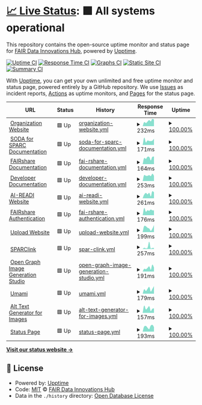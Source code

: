 # [📈 Live Status](https://status.fairdataihub.org): <!--live status--> **🟩 All systems operational**

This repository contains the open-source uptime monitor and status page for [FAIR Data Innovations Hub](https://fairdataihub.org), powered by [Upptime](https://github.com/upptime/upptime).

[![Uptime CI](https://github.com/fairdataihub/uptime/workflows/Uptime%20CI/badge.svg)](https://github.com/fairdataihub/uptime/actions?query=workflow%3A%22Uptime+CI%22)
[![Response Time CI](https://github.com/fairdataihub/uptime/workflows/Response%20Time%20CI/badge.svg)](https://github.com/fairdataihub/uptime/actions?query=workflow%3A%22Response+Time+CI%22)
[![Graphs CI](https://github.com/fairdataihub/uptime/workflows/Graphs%20CI/badge.svg)](https://github.com/fairdataihub/uptime/actions?query=workflow%3A%22Graphs+CI%22)
[![Static Site CI](https://github.com/fairdataihub/uptime/workflows/Static%20Site%20CI/badge.svg)](https://github.com/fairdataihub/uptime/actions?query=workflow%3A%22Static+Site+CI%22)
[![Summary CI](https://github.com/fairdataihub/uptime/workflows/Summary%20CI/badge.svg)](https://github.com/fairdataihub/uptime/actions?query=workflow%3A%22Summary+CI%22)

With [Upptime](https://upptime.js.org), you can get your own unlimited and free uptime monitor and status page, powered entirely by a GitHub repository. We use [Issues](https://github.com/fairdataihub/uptime/issues) as incident reports, [Actions](https://github.com/fairdataihub/uptime/actions) as uptime monitors, and [Pages](https://status.fairdataihub.org) for the status page.

<!--start: status pages-->
<!-- This summary is generated by Upptime (https://github.com/upptime/upptime) -->
<!-- Do not edit this manually, your changes will be overwritten -->
<!-- prettier-ignore -->
| URL | Status | History | Response Time | Uptime |
| --- | ------ | ------- | ------------- | ------ |
| <img alt="" src="https://icons.duckduckgo.com/ip3/fairdataihub.org.ico" height="13"> [Organization Website](https://fairdataihub.org) | 🟩 Up | [organization-website.yml](https://github.com/fairdataihub/uptime/commits/HEAD/history/organization-website.yml) | <details><summary><img alt="Response time graph" src="./graphs/organization-website/response-time-week.png" height="20"> 232ms</summary><br><a href="https://status.fairdataihub.org/history/organization-website"><img alt="Response time 203" src="https://img.shields.io/endpoint?url=https%3A%2F%2Fraw.githubusercontent.com%2Ffairdataihub%2Fuptime%2FHEAD%2Fapi%2Forganization-website%2Fresponse-time.json"></a><br><a href="https://status.fairdataihub.org/history/organization-website"><img alt="24-hour response time 131" src="https://img.shields.io/endpoint?url=https%3A%2F%2Fraw.githubusercontent.com%2Ffairdataihub%2Fuptime%2FHEAD%2Fapi%2Forganization-website%2Fresponse-time-day.json"></a><br><a href="https://status.fairdataihub.org/history/organization-website"><img alt="7-day response time 232" src="https://img.shields.io/endpoint?url=https%3A%2F%2Fraw.githubusercontent.com%2Ffairdataihub%2Fuptime%2FHEAD%2Fapi%2Forganization-website%2Fresponse-time-week.json"></a><br><a href="https://status.fairdataihub.org/history/organization-website"><img alt="30-day response time 220" src="https://img.shields.io/endpoint?url=https%3A%2F%2Fraw.githubusercontent.com%2Ffairdataihub%2Fuptime%2FHEAD%2Fapi%2Forganization-website%2Fresponse-time-month.json"></a><br><a href="https://status.fairdataihub.org/history/organization-website"><img alt="1-year response time 203" src="https://img.shields.io/endpoint?url=https%3A%2F%2Fraw.githubusercontent.com%2Ffairdataihub%2Fuptime%2FHEAD%2Fapi%2Forganization-website%2Fresponse-time-year.json"></a></details> | <details><summary><a href="https://status.fairdataihub.org/history/organization-website">100.00%</a></summary><a href="https://status.fairdataihub.org/history/organization-website"><img alt="All-time uptime 100.00%" src="https://img.shields.io/endpoint?url=https%3A%2F%2Fraw.githubusercontent.com%2Ffairdataihub%2Fuptime%2FHEAD%2Fapi%2Forganization-website%2Fuptime.json"></a><br><a href="https://status.fairdataihub.org/history/organization-website"><img alt="24-hour uptime 100.00%" src="https://img.shields.io/endpoint?url=https%3A%2F%2Fraw.githubusercontent.com%2Ffairdataihub%2Fuptime%2FHEAD%2Fapi%2Forganization-website%2Fuptime-day.json"></a><br><a href="https://status.fairdataihub.org/history/organization-website"><img alt="7-day uptime 100.00%" src="https://img.shields.io/endpoint?url=https%3A%2F%2Fraw.githubusercontent.com%2Ffairdataihub%2Fuptime%2FHEAD%2Fapi%2Forganization-website%2Fuptime-week.json"></a><br><a href="https://status.fairdataihub.org/history/organization-website"><img alt="30-day uptime 100.00%" src="https://img.shields.io/endpoint?url=https%3A%2F%2Fraw.githubusercontent.com%2Ffairdataihub%2Fuptime%2FHEAD%2Fapi%2Forganization-website%2Fuptime-month.json"></a><br><a href="https://status.fairdataihub.org/history/organization-website"><img alt="1-year uptime 100.00%" src="https://img.shields.io/endpoint?url=https%3A%2F%2Fraw.githubusercontent.com%2Ffairdataihub%2Fuptime%2FHEAD%2Fapi%2Forganization-website%2Fuptime-year.json"></a></details>
| <img alt="" src="https://icons.duckduckgo.com/ip3/docs.sodaforsparc.io.ico" height="13"> [SODA for SPARC Documentation](https://docs.sodaforsparc.io) | 🟩 Up | [soda-for-sparc-documentation.yml](https://github.com/fairdataihub/uptime/commits/HEAD/history/soda-for-sparc-documentation.yml) | <details><summary><img alt="Response time graph" src="./graphs/soda-for-sparc-documentation/response-time-week.png" height="20"> 171ms</summary><br><a href="https://status.fairdataihub.org/history/soda-for-sparc-documentation"><img alt="Response time 148" src="https://img.shields.io/endpoint?url=https%3A%2F%2Fraw.githubusercontent.com%2Ffairdataihub%2Fuptime%2FHEAD%2Fapi%2Fsoda-for-sparc-documentation%2Fresponse-time.json"></a><br><a href="https://status.fairdataihub.org/history/soda-for-sparc-documentation"><img alt="24-hour response time 208" src="https://img.shields.io/endpoint?url=https%3A%2F%2Fraw.githubusercontent.com%2Ffairdataihub%2Fuptime%2FHEAD%2Fapi%2Fsoda-for-sparc-documentation%2Fresponse-time-day.json"></a><br><a href="https://status.fairdataihub.org/history/soda-for-sparc-documentation"><img alt="7-day response time 171" src="https://img.shields.io/endpoint?url=https%3A%2F%2Fraw.githubusercontent.com%2Ffairdataihub%2Fuptime%2FHEAD%2Fapi%2Fsoda-for-sparc-documentation%2Fresponse-time-week.json"></a><br><a href="https://status.fairdataihub.org/history/soda-for-sparc-documentation"><img alt="30-day response time 159" src="https://img.shields.io/endpoint?url=https%3A%2F%2Fraw.githubusercontent.com%2Ffairdataihub%2Fuptime%2FHEAD%2Fapi%2Fsoda-for-sparc-documentation%2Fresponse-time-month.json"></a><br><a href="https://status.fairdataihub.org/history/soda-for-sparc-documentation"><img alt="1-year response time 148" src="https://img.shields.io/endpoint?url=https%3A%2F%2Fraw.githubusercontent.com%2Ffairdataihub%2Fuptime%2FHEAD%2Fapi%2Fsoda-for-sparc-documentation%2Fresponse-time-year.json"></a></details> | <details><summary><a href="https://status.fairdataihub.org/history/soda-for-sparc-documentation">100.00%</a></summary><a href="https://status.fairdataihub.org/history/soda-for-sparc-documentation"><img alt="All-time uptime 99.86%" src="https://img.shields.io/endpoint?url=https%3A%2F%2Fraw.githubusercontent.com%2Ffairdataihub%2Fuptime%2FHEAD%2Fapi%2Fsoda-for-sparc-documentation%2Fuptime.json"></a><br><a href="https://status.fairdataihub.org/history/soda-for-sparc-documentation"><img alt="24-hour uptime 100.00%" src="https://img.shields.io/endpoint?url=https%3A%2F%2Fraw.githubusercontent.com%2Ffairdataihub%2Fuptime%2FHEAD%2Fapi%2Fsoda-for-sparc-documentation%2Fuptime-day.json"></a><br><a href="https://status.fairdataihub.org/history/soda-for-sparc-documentation"><img alt="7-day uptime 100.00%" src="https://img.shields.io/endpoint?url=https%3A%2F%2Fraw.githubusercontent.com%2Ffairdataihub%2Fuptime%2FHEAD%2Fapi%2Fsoda-for-sparc-documentation%2Fuptime-week.json"></a><br><a href="https://status.fairdataihub.org/history/soda-for-sparc-documentation"><img alt="30-day uptime 100.00%" src="https://img.shields.io/endpoint?url=https%3A%2F%2Fraw.githubusercontent.com%2Ffairdataihub%2Fuptime%2FHEAD%2Fapi%2Fsoda-for-sparc-documentation%2Fuptime-month.json"></a><br><a href="https://status.fairdataihub.org/history/soda-for-sparc-documentation"><img alt="1-year uptime 99.86%" src="https://img.shields.io/endpoint?url=https%3A%2F%2Fraw.githubusercontent.com%2Ffairdataihub%2Fuptime%2FHEAD%2Fapi%2Fsoda-for-sparc-documentation%2Fuptime-year.json"></a></details>
| <img alt="" src="https://icons.duckduckgo.com/ip3/docs.fairshareapp.io.ico" height="13"> [FAIRshare Documentation](https://docs.fairshareapp.io) | 🟩 Up | [fai-rshare-documentation.yml](https://github.com/fairdataihub/uptime/commits/HEAD/history/fai-rshare-documentation.yml) | <details><summary><img alt="Response time graph" src="./graphs/fai-rshare-documentation/response-time-week.png" height="20"> 164ms</summary><br><a href="https://status.fairdataihub.org/history/fai-rshare-documentation"><img alt="Response time 172" src="https://img.shields.io/endpoint?url=https%3A%2F%2Fraw.githubusercontent.com%2Ffairdataihub%2Fuptime%2FHEAD%2Fapi%2Ffai-rshare-documentation%2Fresponse-time.json"></a><br><a href="https://status.fairdataihub.org/history/fai-rshare-documentation"><img alt="24-hour response time 142" src="https://img.shields.io/endpoint?url=https%3A%2F%2Fraw.githubusercontent.com%2Ffairdataihub%2Fuptime%2FHEAD%2Fapi%2Ffai-rshare-documentation%2Fresponse-time-day.json"></a><br><a href="https://status.fairdataihub.org/history/fai-rshare-documentation"><img alt="7-day response time 164" src="https://img.shields.io/endpoint?url=https%3A%2F%2Fraw.githubusercontent.com%2Ffairdataihub%2Fuptime%2FHEAD%2Fapi%2Ffai-rshare-documentation%2Fresponse-time-week.json"></a><br><a href="https://status.fairdataihub.org/history/fai-rshare-documentation"><img alt="30-day response time 184" src="https://img.shields.io/endpoint?url=https%3A%2F%2Fraw.githubusercontent.com%2Ffairdataihub%2Fuptime%2FHEAD%2Fapi%2Ffai-rshare-documentation%2Fresponse-time-month.json"></a><br><a href="https://status.fairdataihub.org/history/fai-rshare-documentation"><img alt="1-year response time 172" src="https://img.shields.io/endpoint?url=https%3A%2F%2Fraw.githubusercontent.com%2Ffairdataihub%2Fuptime%2FHEAD%2Fapi%2Ffai-rshare-documentation%2Fresponse-time-year.json"></a></details> | <details><summary><a href="https://status.fairdataihub.org/history/fai-rshare-documentation">100.00%</a></summary><a href="https://status.fairdataihub.org/history/fai-rshare-documentation"><img alt="All-time uptime 100.00%" src="https://img.shields.io/endpoint?url=https%3A%2F%2Fraw.githubusercontent.com%2Ffairdataihub%2Fuptime%2FHEAD%2Fapi%2Ffai-rshare-documentation%2Fuptime.json"></a><br><a href="https://status.fairdataihub.org/history/fai-rshare-documentation"><img alt="24-hour uptime 100.00%" src="https://img.shields.io/endpoint?url=https%3A%2F%2Fraw.githubusercontent.com%2Ffairdataihub%2Fuptime%2FHEAD%2Fapi%2Ffai-rshare-documentation%2Fuptime-day.json"></a><br><a href="https://status.fairdataihub.org/history/fai-rshare-documentation"><img alt="7-day uptime 100.00%" src="https://img.shields.io/endpoint?url=https%3A%2F%2Fraw.githubusercontent.com%2Ffairdataihub%2Fuptime%2FHEAD%2Fapi%2Ffai-rshare-documentation%2Fuptime-week.json"></a><br><a href="https://status.fairdataihub.org/history/fai-rshare-documentation"><img alt="30-day uptime 100.00%" src="https://img.shields.io/endpoint?url=https%3A%2F%2Fraw.githubusercontent.com%2Ffairdataihub%2Fuptime%2FHEAD%2Fapi%2Ffai-rshare-documentation%2Fuptime-month.json"></a><br><a href="https://status.fairdataihub.org/history/fai-rshare-documentation"><img alt="1-year uptime 100.00%" src="https://img.shields.io/endpoint?url=https%3A%2F%2Fraw.githubusercontent.com%2Ffairdataihub%2Fuptime%2FHEAD%2Fapi%2Ffai-rshare-documentation%2Fuptime-year.json"></a></details>
| <img alt="" src="https://icons.duckduckgo.com/ip3/dev.fairdataihub.org.ico" height="13"> [Developer Documentation](https://dev.fairdataihub.org) | 🟩 Up | [developer-documentation.yml](https://github.com/fairdataihub/uptime/commits/HEAD/history/developer-documentation.yml) | <details><summary><img alt="Response time graph" src="./graphs/developer-documentation/response-time-week.png" height="20"> 253ms</summary><br><a href="https://status.fairdataihub.org/history/developer-documentation"><img alt="Response time 207" src="https://img.shields.io/endpoint?url=https%3A%2F%2Fraw.githubusercontent.com%2Ffairdataihub%2Fuptime%2FHEAD%2Fapi%2Fdeveloper-documentation%2Fresponse-time.json"></a><br><a href="https://status.fairdataihub.org/history/developer-documentation"><img alt="24-hour response time 226" src="https://img.shields.io/endpoint?url=https%3A%2F%2Fraw.githubusercontent.com%2Ffairdataihub%2Fuptime%2FHEAD%2Fapi%2Fdeveloper-documentation%2Fresponse-time-day.json"></a><br><a href="https://status.fairdataihub.org/history/developer-documentation"><img alt="7-day response time 253" src="https://img.shields.io/endpoint?url=https%3A%2F%2Fraw.githubusercontent.com%2Ffairdataihub%2Fuptime%2FHEAD%2Fapi%2Fdeveloper-documentation%2Fresponse-time-week.json"></a><br><a href="https://status.fairdataihub.org/history/developer-documentation"><img alt="30-day response time 223" src="https://img.shields.io/endpoint?url=https%3A%2F%2Fraw.githubusercontent.com%2Ffairdataihub%2Fuptime%2FHEAD%2Fapi%2Fdeveloper-documentation%2Fresponse-time-month.json"></a><br><a href="https://status.fairdataihub.org/history/developer-documentation"><img alt="1-year response time 207" src="https://img.shields.io/endpoint?url=https%3A%2F%2Fraw.githubusercontent.com%2Ffairdataihub%2Fuptime%2FHEAD%2Fapi%2Fdeveloper-documentation%2Fresponse-time-year.json"></a></details> | <details><summary><a href="https://status.fairdataihub.org/history/developer-documentation">100.00%</a></summary><a href="https://status.fairdataihub.org/history/developer-documentation"><img alt="All-time uptime 100.00%" src="https://img.shields.io/endpoint?url=https%3A%2F%2Fraw.githubusercontent.com%2Ffairdataihub%2Fuptime%2FHEAD%2Fapi%2Fdeveloper-documentation%2Fuptime.json"></a><br><a href="https://status.fairdataihub.org/history/developer-documentation"><img alt="24-hour uptime 100.00%" src="https://img.shields.io/endpoint?url=https%3A%2F%2Fraw.githubusercontent.com%2Ffairdataihub%2Fuptime%2FHEAD%2Fapi%2Fdeveloper-documentation%2Fuptime-day.json"></a><br><a href="https://status.fairdataihub.org/history/developer-documentation"><img alt="7-day uptime 100.00%" src="https://img.shields.io/endpoint?url=https%3A%2F%2Fraw.githubusercontent.com%2Ffairdataihub%2Fuptime%2FHEAD%2Fapi%2Fdeveloper-documentation%2Fuptime-week.json"></a><br><a href="https://status.fairdataihub.org/history/developer-documentation"><img alt="30-day uptime 100.00%" src="https://img.shields.io/endpoint?url=https%3A%2F%2Fraw.githubusercontent.com%2Ffairdataihub%2Fuptime%2FHEAD%2Fapi%2Fdeveloper-documentation%2Fuptime-month.json"></a><br><a href="https://status.fairdataihub.org/history/developer-documentation"><img alt="1-year uptime 100.00%" src="https://img.shields.io/endpoint?url=https%3A%2F%2Fraw.githubusercontent.com%2Ffairdataihub%2Fuptime%2FHEAD%2Fapi%2Fdeveloper-documentation%2Fuptime-year.json"></a></details>
| <img alt="" src="https://icons.duckduckgo.com/ip3/aireadi.org.ico" height="13"> [AI-READI Website](https://aireadi.org) | 🟩 Up | [ai-readi-website.yml](https://github.com/fairdataihub/uptime/commits/HEAD/history/ai-readi-website.yml) | <details><summary><img alt="Response time graph" src="./graphs/ai-readi-website/response-time-week.png" height="20"> 261ms</summary><br><a href="https://status.fairdataihub.org/history/ai-readi-website"><img alt="Response time 245" src="https://img.shields.io/endpoint?url=https%3A%2F%2Fraw.githubusercontent.com%2Ffairdataihub%2Fuptime%2FHEAD%2Fapi%2Fai-readi-website%2Fresponse-time.json"></a><br><a href="https://status.fairdataihub.org/history/ai-readi-website"><img alt="24-hour response time 273" src="https://img.shields.io/endpoint?url=https%3A%2F%2Fraw.githubusercontent.com%2Ffairdataihub%2Fuptime%2FHEAD%2Fapi%2Fai-readi-website%2Fresponse-time-day.json"></a><br><a href="https://status.fairdataihub.org/history/ai-readi-website"><img alt="7-day response time 261" src="https://img.shields.io/endpoint?url=https%3A%2F%2Fraw.githubusercontent.com%2Ffairdataihub%2Fuptime%2FHEAD%2Fapi%2Fai-readi-website%2Fresponse-time-week.json"></a><br><a href="https://status.fairdataihub.org/history/ai-readi-website"><img alt="30-day response time 245" src="https://img.shields.io/endpoint?url=https%3A%2F%2Fraw.githubusercontent.com%2Ffairdataihub%2Fuptime%2FHEAD%2Fapi%2Fai-readi-website%2Fresponse-time-month.json"></a><br><a href="https://status.fairdataihub.org/history/ai-readi-website"><img alt="1-year response time 245" src="https://img.shields.io/endpoint?url=https%3A%2F%2Fraw.githubusercontent.com%2Ffairdataihub%2Fuptime%2FHEAD%2Fapi%2Fai-readi-website%2Fresponse-time-year.json"></a></details> | <details><summary><a href="https://status.fairdataihub.org/history/ai-readi-website">100.00%</a></summary><a href="https://status.fairdataihub.org/history/ai-readi-website"><img alt="All-time uptime 100.00%" src="https://img.shields.io/endpoint?url=https%3A%2F%2Fraw.githubusercontent.com%2Ffairdataihub%2Fuptime%2FHEAD%2Fapi%2Fai-readi-website%2Fuptime.json"></a><br><a href="https://status.fairdataihub.org/history/ai-readi-website"><img alt="24-hour uptime 100.00%" src="https://img.shields.io/endpoint?url=https%3A%2F%2Fraw.githubusercontent.com%2Ffairdataihub%2Fuptime%2FHEAD%2Fapi%2Fai-readi-website%2Fuptime-day.json"></a><br><a href="https://status.fairdataihub.org/history/ai-readi-website"><img alt="7-day uptime 100.00%" src="https://img.shields.io/endpoint?url=https%3A%2F%2Fraw.githubusercontent.com%2Ffairdataihub%2Fuptime%2FHEAD%2Fapi%2Fai-readi-website%2Fuptime-week.json"></a><br><a href="https://status.fairdataihub.org/history/ai-readi-website"><img alt="30-day uptime 100.00%" src="https://img.shields.io/endpoint?url=https%3A%2F%2Fraw.githubusercontent.com%2Ffairdataihub%2Fuptime%2FHEAD%2Fapi%2Fai-readi-website%2Fuptime-month.json"></a><br><a href="https://status.fairdataihub.org/history/ai-readi-website"><img alt="1-year uptime 100.00%" src="https://img.shields.io/endpoint?url=https%3A%2F%2Fraw.githubusercontent.com%2Ffairdataihub%2Fuptime%2FHEAD%2Fapi%2Fai-readi-website%2Fuptime-year.json"></a></details>
| <img alt="" src="https://icons.duckduckgo.com/ip3/auth.fairshareapp.io.ico" height="13"> [FAIRshare Authentication](https://auth.fairshareapp.io) | 🟩 Up | [fai-rshare-authentication.yml](https://github.com/fairdataihub/uptime/commits/HEAD/history/fai-rshare-authentication.yml) | <details><summary><img alt="Response time graph" src="./graphs/fai-rshare-authentication/response-time-week.png" height="20"> 176ms</summary><br><a href="https://status.fairdataihub.org/history/fai-rshare-authentication"><img alt="Response time 176" src="https://img.shields.io/endpoint?url=https%3A%2F%2Fraw.githubusercontent.com%2Ffairdataihub%2Fuptime%2FHEAD%2Fapi%2Ffai-rshare-authentication%2Fresponse-time.json"></a><br><a href="https://status.fairdataihub.org/history/fai-rshare-authentication"><img alt="24-hour response time 141" src="https://img.shields.io/endpoint?url=https%3A%2F%2Fraw.githubusercontent.com%2Ffairdataihub%2Fuptime%2FHEAD%2Fapi%2Ffai-rshare-authentication%2Fresponse-time-day.json"></a><br><a href="https://status.fairdataihub.org/history/fai-rshare-authentication"><img alt="7-day response time 176" src="https://img.shields.io/endpoint?url=https%3A%2F%2Fraw.githubusercontent.com%2Ffairdataihub%2Fuptime%2FHEAD%2Fapi%2Ffai-rshare-authentication%2Fresponse-time-week.json"></a><br><a href="https://status.fairdataihub.org/history/fai-rshare-authentication"><img alt="30-day response time 161" src="https://img.shields.io/endpoint?url=https%3A%2F%2Fraw.githubusercontent.com%2Ffairdataihub%2Fuptime%2FHEAD%2Fapi%2Ffai-rshare-authentication%2Fresponse-time-month.json"></a><br><a href="https://status.fairdataihub.org/history/fai-rshare-authentication"><img alt="1-year response time 176" src="https://img.shields.io/endpoint?url=https%3A%2F%2Fraw.githubusercontent.com%2Ffairdataihub%2Fuptime%2FHEAD%2Fapi%2Ffai-rshare-authentication%2Fresponse-time-year.json"></a></details> | <details><summary><a href="https://status.fairdataihub.org/history/fai-rshare-authentication">100.00%</a></summary><a href="https://status.fairdataihub.org/history/fai-rshare-authentication"><img alt="All-time uptime 100.00%" src="https://img.shields.io/endpoint?url=https%3A%2F%2Fraw.githubusercontent.com%2Ffairdataihub%2Fuptime%2FHEAD%2Fapi%2Ffai-rshare-authentication%2Fuptime.json"></a><br><a href="https://status.fairdataihub.org/history/fai-rshare-authentication"><img alt="24-hour uptime 100.00%" src="https://img.shields.io/endpoint?url=https%3A%2F%2Fraw.githubusercontent.com%2Ffairdataihub%2Fuptime%2FHEAD%2Fapi%2Ffai-rshare-authentication%2Fuptime-day.json"></a><br><a href="https://status.fairdataihub.org/history/fai-rshare-authentication"><img alt="7-day uptime 100.00%" src="https://img.shields.io/endpoint?url=https%3A%2F%2Fraw.githubusercontent.com%2Ffairdataihub%2Fuptime%2FHEAD%2Fapi%2Ffai-rshare-authentication%2Fuptime-week.json"></a><br><a href="https://status.fairdataihub.org/history/fai-rshare-authentication"><img alt="30-day uptime 100.00%" src="https://img.shields.io/endpoint?url=https%3A%2F%2Fraw.githubusercontent.com%2Ffairdataihub%2Fuptime%2FHEAD%2Fapi%2Ffai-rshare-authentication%2Fuptime-month.json"></a><br><a href="https://status.fairdataihub.org/history/fai-rshare-authentication"><img alt="1-year uptime 100.00%" src="https://img.shields.io/endpoint?url=https%3A%2F%2Fraw.githubusercontent.com%2Ffairdataihub%2Fuptime%2FHEAD%2Fapi%2Ffai-rshare-authentication%2Fuptime-year.json"></a></details>
| <img alt="" src="https://icons.duckduckgo.com/ip3/upload.fairdataihub.org.ico" height="13"> [Upload Website](https://upload.fairdataihub.org) | 🟩 Up | [upload-website.yml](https://github.com/fairdataihub/uptime/commits/HEAD/history/upload-website.yml) | <details><summary><img alt="Response time graph" src="./graphs/upload-website/response-time-week.png" height="20"> 199ms</summary><br><a href="https://status.fairdataihub.org/history/upload-website"><img alt="Response time 188" src="https://img.shields.io/endpoint?url=https%3A%2F%2Fraw.githubusercontent.com%2Ffairdataihub%2Fuptime%2FHEAD%2Fapi%2Fupload-website%2Fresponse-time.json"></a><br><a href="https://status.fairdataihub.org/history/upload-website"><img alt="24-hour response time 247" src="https://img.shields.io/endpoint?url=https%3A%2F%2Fraw.githubusercontent.com%2Ffairdataihub%2Fuptime%2FHEAD%2Fapi%2Fupload-website%2Fresponse-time-day.json"></a><br><a href="https://status.fairdataihub.org/history/upload-website"><img alt="7-day response time 199" src="https://img.shields.io/endpoint?url=https%3A%2F%2Fraw.githubusercontent.com%2Ffairdataihub%2Fuptime%2FHEAD%2Fapi%2Fupload-website%2Fresponse-time-week.json"></a><br><a href="https://status.fairdataihub.org/history/upload-website"><img alt="30-day response time 196" src="https://img.shields.io/endpoint?url=https%3A%2F%2Fraw.githubusercontent.com%2Ffairdataihub%2Fuptime%2FHEAD%2Fapi%2Fupload-website%2Fresponse-time-month.json"></a><br><a href="https://status.fairdataihub.org/history/upload-website"><img alt="1-year response time 188" src="https://img.shields.io/endpoint?url=https%3A%2F%2Fraw.githubusercontent.com%2Ffairdataihub%2Fuptime%2FHEAD%2Fapi%2Fupload-website%2Fresponse-time-year.json"></a></details> | <details><summary><a href="https://status.fairdataihub.org/history/upload-website">100.00%</a></summary><a href="https://status.fairdataihub.org/history/upload-website"><img alt="All-time uptime 100.00%" src="https://img.shields.io/endpoint?url=https%3A%2F%2Fraw.githubusercontent.com%2Ffairdataihub%2Fuptime%2FHEAD%2Fapi%2Fupload-website%2Fuptime.json"></a><br><a href="https://status.fairdataihub.org/history/upload-website"><img alt="24-hour uptime 100.00%" src="https://img.shields.io/endpoint?url=https%3A%2F%2Fraw.githubusercontent.com%2Ffairdataihub%2Fuptime%2FHEAD%2Fapi%2Fupload-website%2Fuptime-day.json"></a><br><a href="https://status.fairdataihub.org/history/upload-website"><img alt="7-day uptime 100.00%" src="https://img.shields.io/endpoint?url=https%3A%2F%2Fraw.githubusercontent.com%2Ffairdataihub%2Fuptime%2FHEAD%2Fapi%2Fupload-website%2Fuptime-week.json"></a><br><a href="https://status.fairdataihub.org/history/upload-website"><img alt="30-day uptime 100.00%" src="https://img.shields.io/endpoint?url=https%3A%2F%2Fraw.githubusercontent.com%2Ffairdataihub%2Fuptime%2FHEAD%2Fapi%2Fupload-website%2Fuptime-month.json"></a><br><a href="https://status.fairdataihub.org/history/upload-website"><img alt="1-year uptime 100.00%" src="https://img.shields.io/endpoint?url=https%3A%2F%2Fraw.githubusercontent.com%2Ffairdataihub%2Fuptime%2FHEAD%2Fapi%2Fupload-website%2Fuptime-year.json"></a></details>
| <img alt="" src="https://icons.duckduckgo.com/ip3/sparclink.vercel.app.ico" height="13"> [SPARClink](https://sparclink.vercel.app) | 🟩 Up | [spar-clink.yml](https://github.com/fairdataihub/uptime/commits/HEAD/history/spar-clink.yml) | <details><summary><img alt="Response time graph" src="./graphs/spar-clink/response-time-week.png" height="20"> 257ms</summary><br><a href="https://status.fairdataihub.org/history/spar-clink"><img alt="Response time 133" src="https://img.shields.io/endpoint?url=https%3A%2F%2Fraw.githubusercontent.com%2Ffairdataihub%2Fuptime%2FHEAD%2Fapi%2Fspar-clink%2Fresponse-time.json"></a><br><a href="https://status.fairdataihub.org/history/spar-clink"><img alt="24-hour response time 76" src="https://img.shields.io/endpoint?url=https%3A%2F%2Fraw.githubusercontent.com%2Ffairdataihub%2Fuptime%2FHEAD%2Fapi%2Fspar-clink%2Fresponse-time-day.json"></a><br><a href="https://status.fairdataihub.org/history/spar-clink"><img alt="7-day response time 257" src="https://img.shields.io/endpoint?url=https%3A%2F%2Fraw.githubusercontent.com%2Ffairdataihub%2Fuptime%2FHEAD%2Fapi%2Fspar-clink%2Fresponse-time-week.json"></a><br><a href="https://status.fairdataihub.org/history/spar-clink"><img alt="30-day response time 144" src="https://img.shields.io/endpoint?url=https%3A%2F%2Fraw.githubusercontent.com%2Ffairdataihub%2Fuptime%2FHEAD%2Fapi%2Fspar-clink%2Fresponse-time-month.json"></a><br><a href="https://status.fairdataihub.org/history/spar-clink"><img alt="1-year response time 133" src="https://img.shields.io/endpoint?url=https%3A%2F%2Fraw.githubusercontent.com%2Ffairdataihub%2Fuptime%2FHEAD%2Fapi%2Fspar-clink%2Fresponse-time-year.json"></a></details> | <details><summary><a href="https://status.fairdataihub.org/history/spar-clink">100.00%</a></summary><a href="https://status.fairdataihub.org/history/spar-clink"><img alt="All-time uptime 100.00%" src="https://img.shields.io/endpoint?url=https%3A%2F%2Fraw.githubusercontent.com%2Ffairdataihub%2Fuptime%2FHEAD%2Fapi%2Fspar-clink%2Fuptime.json"></a><br><a href="https://status.fairdataihub.org/history/spar-clink"><img alt="24-hour uptime 100.00%" src="https://img.shields.io/endpoint?url=https%3A%2F%2Fraw.githubusercontent.com%2Ffairdataihub%2Fuptime%2FHEAD%2Fapi%2Fspar-clink%2Fuptime-day.json"></a><br><a href="https://status.fairdataihub.org/history/spar-clink"><img alt="7-day uptime 100.00%" src="https://img.shields.io/endpoint?url=https%3A%2F%2Fraw.githubusercontent.com%2Ffairdataihub%2Fuptime%2FHEAD%2Fapi%2Fspar-clink%2Fuptime-week.json"></a><br><a href="https://status.fairdataihub.org/history/spar-clink"><img alt="30-day uptime 100.00%" src="https://img.shields.io/endpoint?url=https%3A%2F%2Fraw.githubusercontent.com%2Ffairdataihub%2Fuptime%2FHEAD%2Fapi%2Fspar-clink%2Fuptime-month.json"></a><br><a href="https://status.fairdataihub.org/history/spar-clink"><img alt="1-year uptime 100.00%" src="https://img.shields.io/endpoint?url=https%3A%2F%2Fraw.githubusercontent.com%2Ffairdataihub%2Fuptime%2FHEAD%2Fapi%2Fspar-clink%2Fuptime-year.json"></a></details>
| <img alt="" src="https://icons.duckduckgo.com/ip3/og.fairdataihub.org.ico" height="13"> [Open Graph Image Generation Studio](https://og.fairdataihub.org) | 🟩 Up | [open-graph-image-generation-studio.yml](https://github.com/fairdataihub/uptime/commits/HEAD/history/open-graph-image-generation-studio.yml) | <details><summary><img alt="Response time graph" src="./graphs/open-graph-image-generation-studio/response-time-week.png" height="20"> 191ms</summary><br><a href="https://status.fairdataihub.org/history/open-graph-image-generation-studio"><img alt="Response time 200" src="https://img.shields.io/endpoint?url=https%3A%2F%2Fraw.githubusercontent.com%2Ffairdataihub%2Fuptime%2FHEAD%2Fapi%2Fopen-graph-image-generation-studio%2Fresponse-time.json"></a><br><a href="https://status.fairdataihub.org/history/open-graph-image-generation-studio"><img alt="24-hour response time 111" src="https://img.shields.io/endpoint?url=https%3A%2F%2Fraw.githubusercontent.com%2Ffairdataihub%2Fuptime%2FHEAD%2Fapi%2Fopen-graph-image-generation-studio%2Fresponse-time-day.json"></a><br><a href="https://status.fairdataihub.org/history/open-graph-image-generation-studio"><img alt="7-day response time 191" src="https://img.shields.io/endpoint?url=https%3A%2F%2Fraw.githubusercontent.com%2Ffairdataihub%2Fuptime%2FHEAD%2Fapi%2Fopen-graph-image-generation-studio%2Fresponse-time-week.json"></a><br><a href="https://status.fairdataihub.org/history/open-graph-image-generation-studio"><img alt="30-day response time 193" src="https://img.shields.io/endpoint?url=https%3A%2F%2Fraw.githubusercontent.com%2Ffairdataihub%2Fuptime%2FHEAD%2Fapi%2Fopen-graph-image-generation-studio%2Fresponse-time-month.json"></a><br><a href="https://status.fairdataihub.org/history/open-graph-image-generation-studio"><img alt="1-year response time 200" src="https://img.shields.io/endpoint?url=https%3A%2F%2Fraw.githubusercontent.com%2Ffairdataihub%2Fuptime%2FHEAD%2Fapi%2Fopen-graph-image-generation-studio%2Fresponse-time-year.json"></a></details> | <details><summary><a href="https://status.fairdataihub.org/history/open-graph-image-generation-studio">100.00%</a></summary><a href="https://status.fairdataihub.org/history/open-graph-image-generation-studio"><img alt="All-time uptime 100.00%" src="https://img.shields.io/endpoint?url=https%3A%2F%2Fraw.githubusercontent.com%2Ffairdataihub%2Fuptime%2FHEAD%2Fapi%2Fopen-graph-image-generation-studio%2Fuptime.json"></a><br><a href="https://status.fairdataihub.org/history/open-graph-image-generation-studio"><img alt="24-hour uptime 100.00%" src="https://img.shields.io/endpoint?url=https%3A%2F%2Fraw.githubusercontent.com%2Ffairdataihub%2Fuptime%2FHEAD%2Fapi%2Fopen-graph-image-generation-studio%2Fuptime-day.json"></a><br><a href="https://status.fairdataihub.org/history/open-graph-image-generation-studio"><img alt="7-day uptime 100.00%" src="https://img.shields.io/endpoint?url=https%3A%2F%2Fraw.githubusercontent.com%2Ffairdataihub%2Fuptime%2FHEAD%2Fapi%2Fopen-graph-image-generation-studio%2Fuptime-week.json"></a><br><a href="https://status.fairdataihub.org/history/open-graph-image-generation-studio"><img alt="30-day uptime 100.00%" src="https://img.shields.io/endpoint?url=https%3A%2F%2Fraw.githubusercontent.com%2Ffairdataihub%2Fuptime%2FHEAD%2Fapi%2Fopen-graph-image-generation-studio%2Fuptime-month.json"></a><br><a href="https://status.fairdataihub.org/history/open-graph-image-generation-studio"><img alt="1-year uptime 100.00%" src="https://img.shields.io/endpoint?url=https%3A%2F%2Fraw.githubusercontent.com%2Ffairdataihub%2Fuptime%2FHEAD%2Fapi%2Fopen-graph-image-generation-studio%2Fuptime-year.json"></a></details>
| <img alt="" src="https://icons.duckduckgo.com/ip3/umami.fairdataihub.org.ico" height="13"> [Umami](https://umami.fairdataihub.org) | 🟩 Up | [umami.yml](https://github.com/fairdataihub/uptime/commits/HEAD/history/umami.yml) | <details><summary><img alt="Response time graph" src="./graphs/umami/response-time-week.png" height="20"> 179ms</summary><br><a href="https://status.fairdataihub.org/history/umami"><img alt="Response time 324" src="https://img.shields.io/endpoint?url=https%3A%2F%2Fraw.githubusercontent.com%2Ffairdataihub%2Fuptime%2FHEAD%2Fapi%2Fumami%2Fresponse-time.json"></a><br><a href="https://status.fairdataihub.org/history/umami"><img alt="24-hour response time 132" src="https://img.shields.io/endpoint?url=https%3A%2F%2Fraw.githubusercontent.com%2Ffairdataihub%2Fuptime%2FHEAD%2Fapi%2Fumami%2Fresponse-time-day.json"></a><br><a href="https://status.fairdataihub.org/history/umami"><img alt="7-day response time 179" src="https://img.shields.io/endpoint?url=https%3A%2F%2Fraw.githubusercontent.com%2Ffairdataihub%2Fuptime%2FHEAD%2Fapi%2Fumami%2Fresponse-time-week.json"></a><br><a href="https://status.fairdataihub.org/history/umami"><img alt="30-day response time 254" src="https://img.shields.io/endpoint?url=https%3A%2F%2Fraw.githubusercontent.com%2Ffairdataihub%2Fuptime%2FHEAD%2Fapi%2Fumami%2Fresponse-time-month.json"></a><br><a href="https://status.fairdataihub.org/history/umami"><img alt="1-year response time 324" src="https://img.shields.io/endpoint?url=https%3A%2F%2Fraw.githubusercontent.com%2Ffairdataihub%2Fuptime%2FHEAD%2Fapi%2Fumami%2Fresponse-time-year.json"></a></details> | <details><summary><a href="https://status.fairdataihub.org/history/umami">100.00%</a></summary><a href="https://status.fairdataihub.org/history/umami"><img alt="All-time uptime 100.00%" src="https://img.shields.io/endpoint?url=https%3A%2F%2Fraw.githubusercontent.com%2Ffairdataihub%2Fuptime%2FHEAD%2Fapi%2Fumami%2Fuptime.json"></a><br><a href="https://status.fairdataihub.org/history/umami"><img alt="24-hour uptime 100.00%" src="https://img.shields.io/endpoint?url=https%3A%2F%2Fraw.githubusercontent.com%2Ffairdataihub%2Fuptime%2FHEAD%2Fapi%2Fumami%2Fuptime-day.json"></a><br><a href="https://status.fairdataihub.org/history/umami"><img alt="7-day uptime 100.00%" src="https://img.shields.io/endpoint?url=https%3A%2F%2Fraw.githubusercontent.com%2Ffairdataihub%2Fuptime%2FHEAD%2Fapi%2Fumami%2Fuptime-week.json"></a><br><a href="https://status.fairdataihub.org/history/umami"><img alt="30-day uptime 100.00%" src="https://img.shields.io/endpoint?url=https%3A%2F%2Fraw.githubusercontent.com%2Ffairdataihub%2Fuptime%2FHEAD%2Fapi%2Fumami%2Fuptime-month.json"></a><br><a href="https://status.fairdataihub.org/history/umami"><img alt="1-year uptime 100.00%" src="https://img.shields.io/endpoint?url=https%3A%2F%2Fraw.githubusercontent.com%2Ffairdataihub%2Fuptime%2FHEAD%2Fapi%2Fumami%2Fuptime-year.json"></a></details>
| <img alt="" src="https://icons.duckduckgo.com/ip3/alt.fairdataihub.org.ico" height="13"> [Alt Text Generator for Images](https://alt.fairdataihub.org) | 🟩 Up | [alt-text-generator-for-images.yml](https://github.com/fairdataihub/uptime/commits/HEAD/history/alt-text-generator-for-images.yml) | <details><summary><img alt="Response time graph" src="./graphs/alt-text-generator-for-images/response-time-week.png" height="20"> 157ms</summary><br><a href="https://status.fairdataihub.org/history/alt-text-generator-for-images"><img alt="Response time 203" src="https://img.shields.io/endpoint?url=https%3A%2F%2Fraw.githubusercontent.com%2Ffairdataihub%2Fuptime%2FHEAD%2Fapi%2Falt-text-generator-for-images%2Fresponse-time.json"></a><br><a href="https://status.fairdataihub.org/history/alt-text-generator-for-images"><img alt="24-hour response time 123" src="https://img.shields.io/endpoint?url=https%3A%2F%2Fraw.githubusercontent.com%2Ffairdataihub%2Fuptime%2FHEAD%2Fapi%2Falt-text-generator-for-images%2Fresponse-time-day.json"></a><br><a href="https://status.fairdataihub.org/history/alt-text-generator-for-images"><img alt="7-day response time 157" src="https://img.shields.io/endpoint?url=https%3A%2F%2Fraw.githubusercontent.com%2Ffairdataihub%2Fuptime%2FHEAD%2Fapi%2Falt-text-generator-for-images%2Fresponse-time-week.json"></a><br><a href="https://status.fairdataihub.org/history/alt-text-generator-for-images"><img alt="30-day response time 174" src="https://img.shields.io/endpoint?url=https%3A%2F%2Fraw.githubusercontent.com%2Ffairdataihub%2Fuptime%2FHEAD%2Fapi%2Falt-text-generator-for-images%2Fresponse-time-month.json"></a><br><a href="https://status.fairdataihub.org/history/alt-text-generator-for-images"><img alt="1-year response time 203" src="https://img.shields.io/endpoint?url=https%3A%2F%2Fraw.githubusercontent.com%2Ffairdataihub%2Fuptime%2FHEAD%2Fapi%2Falt-text-generator-for-images%2Fresponse-time-year.json"></a></details> | <details><summary><a href="https://status.fairdataihub.org/history/alt-text-generator-for-images">100.00%</a></summary><a href="https://status.fairdataihub.org/history/alt-text-generator-for-images"><img alt="All-time uptime 100.00%" src="https://img.shields.io/endpoint?url=https%3A%2F%2Fraw.githubusercontent.com%2Ffairdataihub%2Fuptime%2FHEAD%2Fapi%2Falt-text-generator-for-images%2Fuptime.json"></a><br><a href="https://status.fairdataihub.org/history/alt-text-generator-for-images"><img alt="24-hour uptime 100.00%" src="https://img.shields.io/endpoint?url=https%3A%2F%2Fraw.githubusercontent.com%2Ffairdataihub%2Fuptime%2FHEAD%2Fapi%2Falt-text-generator-for-images%2Fuptime-day.json"></a><br><a href="https://status.fairdataihub.org/history/alt-text-generator-for-images"><img alt="7-day uptime 100.00%" src="https://img.shields.io/endpoint?url=https%3A%2F%2Fraw.githubusercontent.com%2Ffairdataihub%2Fuptime%2FHEAD%2Fapi%2Falt-text-generator-for-images%2Fuptime-week.json"></a><br><a href="https://status.fairdataihub.org/history/alt-text-generator-for-images"><img alt="30-day uptime 100.00%" src="https://img.shields.io/endpoint?url=https%3A%2F%2Fraw.githubusercontent.com%2Ffairdataihub%2Fuptime%2FHEAD%2Fapi%2Falt-text-generator-for-images%2Fuptime-month.json"></a><br><a href="https://status.fairdataihub.org/history/alt-text-generator-for-images"><img alt="1-year uptime 100.00%" src="https://img.shields.io/endpoint?url=https%3A%2F%2Fraw.githubusercontent.com%2Ffairdataihub%2Fuptime%2FHEAD%2Fapi%2Falt-text-generator-for-images%2Fuptime-year.json"></a></details>
| <img alt="" src="https://icons.duckduckgo.com/ip3/status.fairdataihub.org.ico" height="13"> [Status Page](https://status.fairdataihub.org) | 🟩 Up | [status-page.yml](https://github.com/fairdataihub/uptime/commits/HEAD/history/status-page.yml) | <details><summary><img alt="Response time graph" src="./graphs/status-page/response-time-week.png" height="20"> 193ms</summary><br><a href="https://status.fairdataihub.org/history/status-page"><img alt="Response time 209" src="https://img.shields.io/endpoint?url=https%3A%2F%2Fraw.githubusercontent.com%2Ffairdataihub%2Fuptime%2FHEAD%2Fapi%2Fstatus-page%2Fresponse-time.json"></a><br><a href="https://status.fairdataihub.org/history/status-page"><img alt="24-hour response time 206" src="https://img.shields.io/endpoint?url=https%3A%2F%2Fraw.githubusercontent.com%2Ffairdataihub%2Fuptime%2FHEAD%2Fapi%2Fstatus-page%2Fresponse-time-day.json"></a><br><a href="https://status.fairdataihub.org/history/status-page"><img alt="7-day response time 193" src="https://img.shields.io/endpoint?url=https%3A%2F%2Fraw.githubusercontent.com%2Ffairdataihub%2Fuptime%2FHEAD%2Fapi%2Fstatus-page%2Fresponse-time-week.json"></a><br><a href="https://status.fairdataihub.org/history/status-page"><img alt="30-day response time 183" src="https://img.shields.io/endpoint?url=https%3A%2F%2Fraw.githubusercontent.com%2Ffairdataihub%2Fuptime%2FHEAD%2Fapi%2Fstatus-page%2Fresponse-time-month.json"></a><br><a href="https://status.fairdataihub.org/history/status-page"><img alt="1-year response time 209" src="https://img.shields.io/endpoint?url=https%3A%2F%2Fraw.githubusercontent.com%2Ffairdataihub%2Fuptime%2FHEAD%2Fapi%2Fstatus-page%2Fresponse-time-year.json"></a></details> | <details><summary><a href="https://status.fairdataihub.org/history/status-page">100.00%</a></summary><a href="https://status.fairdataihub.org/history/status-page"><img alt="All-time uptime 99.99%" src="https://img.shields.io/endpoint?url=https%3A%2F%2Fraw.githubusercontent.com%2Ffairdataihub%2Fuptime%2FHEAD%2Fapi%2Fstatus-page%2Fuptime.json"></a><br><a href="https://status.fairdataihub.org/history/status-page"><img alt="24-hour uptime 100.00%" src="https://img.shields.io/endpoint?url=https%3A%2F%2Fraw.githubusercontent.com%2Ffairdataihub%2Fuptime%2FHEAD%2Fapi%2Fstatus-page%2Fuptime-day.json"></a><br><a href="https://status.fairdataihub.org/history/status-page"><img alt="7-day uptime 100.00%" src="https://img.shields.io/endpoint?url=https%3A%2F%2Fraw.githubusercontent.com%2Ffairdataihub%2Fuptime%2FHEAD%2Fapi%2Fstatus-page%2Fuptime-week.json"></a><br><a href="https://status.fairdataihub.org/history/status-page"><img alt="30-day uptime 100.00%" src="https://img.shields.io/endpoint?url=https%3A%2F%2Fraw.githubusercontent.com%2Ffairdataihub%2Fuptime%2FHEAD%2Fapi%2Fstatus-page%2Fuptime-month.json"></a><br><a href="https://status.fairdataihub.org/history/status-page"><img alt="1-year uptime 99.99%" src="https://img.shields.io/endpoint?url=https%3A%2F%2Fraw.githubusercontent.com%2Ffairdataihub%2Fuptime%2FHEAD%2Fapi%2Fstatus-page%2Fuptime-year.json"></a></details>

<!--end: status pages-->

[**Visit our status website →**](https://status.fairdataihub.org)

## 📄 License

- Powered by: [Upptime](https://github.com/upptime/upptime)
- Code: [MIT](./LICENSE) © [FAIR Data Innovations Hub](https://fairdataihub.org)
- Data in the `./history` directory: [Open Database License](https://opendatacommons.org/licenses/odbl/1-0/)
